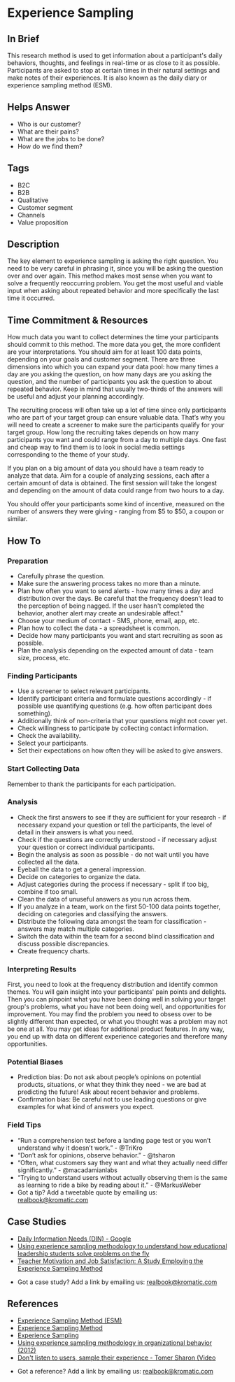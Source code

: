 # Experience Sampling

## In Brief
This research method is used to get information about a participant's daily behaviors, thoughts, and feelings in real-time or as close to it as possible. Participants are asked to stop at certain times in their natural settings and make notes of their experiences. It is also known as the daily diary or experience sampling method (ESM).

## Helps Answer
- Who is our customer?
- What are their pains?
- What are the jobs to be done?
- How do we find them?

## Tags
- B2C
- B2B
- Qualitative
- Customer segment
- Channels
- Value proposition

## Description
The key element to experience sampling is asking the right question. You need to be very careful in phrasing it, since you will be asking the question over and over again. This method makes most sense when you want to solve a frequently reoccurring problem. You get the most useful and viable input when asking about repeated behavior and more specifically the last time it occurred.

## Time Commitment & Resources
How much data you want to collect determines the time your participants should commit to this method. The more data you get, the more confident are your interpretations. You should aim for at least 100 data points, depending on your goals and customer segment. There are three dimensions into which you can expand your data pool: how many times a day are you asking the question, on how many days are you asking the question, and the number of participants you ask the question to about repeated behavior. Keep in mind that usually two-thirds of the answers will be useful and adjust your planning accordingly.

The recruiting process will often take up a lot of time since only participants who are part of your target group can ensure valuable data. That’s why you will need to create a screener to make sure the participants qualify for your target group. How long the recruiting takes depends on how many participants you want and could range from a day to multiple days. One fast and cheap way to find them is to look in social media settings corresponding to the theme of your study. 

If you plan on a big amount of data you should have a team ready to analyze that data. Aim for a couple of analyzing sessions, each after a certain amount of data is obtained. The first session will take the longest and depending on the amount of data could range from two hours to a day. 

You should offer your participants some kind of incentive, measured on the number of answers they were giving - ranging from $5 to $50, a coupon or similar.

## How To

### Preparation
- Carefully phrase the question.
- Make sure the answering process takes no more than a minute.
- Plan how often you want to send alerts - how many times a day and distribution over the days. Be careful that the frequency doesn't lead to the perception of being nagged. If the user hasn't completed the behavior, another alert may create an undesirable affect."
- Choose your medium of contact - SMS, phone, email, app, etc.
- Plan how to collect the data - a spreadsheet is common.
- Decide how many participants you want and start recruiting as soon as possible.
- Plan the analysis depending on the expected amount of data - team size, process, etc.

### Finding Participants
- Use a screener to select relevant participants.
- Identify participant criteria and formulate questions accordingly - if possible use quantifying questions (e.g. how often participant does something).
- Additionally think of non-criteria that your questions might not cover yet.
- Check willingness to participate by collecting contact information.
- Check the availability. 
- Select your participants.
- Set their expectations on how often they will be asked to give answers.

### Start Collecting Data 
Remember to thank the participants for each participation.

### Analysis
- Check the first answers to see if they are sufficient for your research - if necessary expand your question or tell the participants, the level of detail in their answers is what you need.
- Check if the questions are correctly understood - if necessary adjust your question or correct individual participants.
- Begin the analysis as soon as possible - do not wait until you have collected all the data.
- Eyeball the data to get a general impression.
- Decide on categories to organize the data. 
- Adjust categories during the process if necessary - split if too big, combine if too small.
- Clean the data of unuseful answers as you run across them.
- If you analyze in a team, work on the first 50-100 data points together, deciding on categories and classifying the answers.
- Distribute the following data amongst the team for classification - answers may match multiple categories.
- Switch the data within the team for a second blind classification and discuss possible discrepancies.
- Create frequency charts.

### Interpreting Results
First, you need to look at the frequency distribution and identify common themes. You will gain insight into your participants' pain points and delights. Then you can pinpoint what you have been doing well in solving your target group's problems, what you have not been doing well, and opportunities for improvement. You may find the problem you need to obsess over to be slightly different than expected, or what you thought was a problem may not be one at all. You may get ideas for additional product features. In any way, you end up with data on different experience categories and therefore many opportunities. 

### Potential Biases
- Prediction bias: Do not ask about people’s opinions on potential products, situations, or what they think they need - we are bad at predicting the future! Ask about recent behavior and problems.
- Confirmation bias: Be careful not to use leading questions or give examples for what kind of answers you expect.

### Field Tips
- “Run a comprehension test before a landing page test or you won’t understand why it doesn’t work.” - @TriKro
- “Don’t ask for opinions, observe behavior.” - @tsharon
- “Often, what customers say they want and what they actually need differ significantly.” - @macadamianlabs
- “Trying to understand users without actually observing them is the same as learning to ride a bike by reading about it.” - @MarkusWeber
- Got a tip? Add a tweetable quote by emailing us: [realbook@kromatic.com](mailto:realbook@kromatic.com)

## Case Studies
- [Daily Information Needs (DIN) - Google](https://medium.com/m/global-identity?redirectUrl=https://backchannel.com/googles-secret-study-to-find-out-our-needs-eba8700263bf#.y9sryu7gh)
- [Using experience sampling methodology to understand how educational leadership students solve problems on the fly](http://www.emeraldinsight.com/doi/abs/10.1108/JEA-12-2012-0135)
- [Teacher Motivation and Job Satisfaction: A Study Employing the Experience Sampling Method](http://www.hcs.harvard.edu/~jus/0303/bishay.pdf)
* Got a case study? Add a link by emailing us: [realbook@kromatic.com](mailto:realbook@kromatic.com)

## References
- [Experience Sampling Method (ESM)](http://psc.dss.ucdavis.edu/sommerb/sommerdemo/sampling/behavior.htm)
- [Experience Sampling Method](https://en.wikipedia.org/wiki/Experience_sampling_method)
- [Experience Sampling](http://edutechwiki.unige.ch/en/Experience_sampling)
- [Using experience sampling methodology in organizational behavior (2012)](http://shell.cas.usf.edu/~pspector/ORM/FisherJobExperienceSampling-12.pdf)
- [Don't listen to users, sample their experience - Tomer Sharon (Video](https://www.youtube.com/watch?v=gq7ZfeQSBzY)
* Got a reference? Add a link by emailing us: [realbook@kromatic.com](realbook@kromatic.com)


